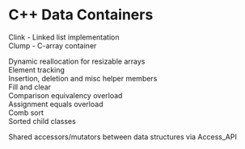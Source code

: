 C++ Data Containers
=====================

Clink - Linked list implementation  
Clump - C-array container

Dynamic reallocation for resizable arrays  
Element tracking  
Insertion, deletion and misc helper members  
Fill and clear  
Comparison equivalency overload  
Assignment equals overload  
Comb sort  
Sorted child classes  

Shared accessors/mutators between data structures via Access_API
